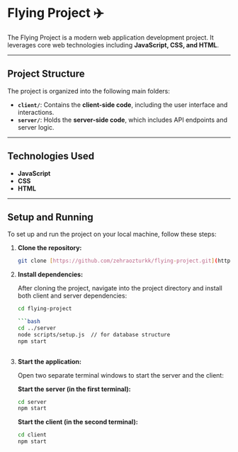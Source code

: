 # Flying Project ✈️

The Flying Project is a modern web application development project. It leverages core web technologies including **JavaScript, CSS, and HTML**.

---

## Project Structure

The project is organized into the following main folders:

* **`client/`**: Contains the **client-side code**, including the user interface and interactions.
* **`server/`**: Holds the **server-side code**, which includes API endpoints and server logic.

---

## Technologies Used

* **JavaScript**
* **CSS**
* **HTML**

---

## Setup and Running

To set up and run the project on your local machine, follow these steps:

1.  **Clone the repository:**

    ```bash
    git clone [https://github.com/zehraozturkk/flying-project.git](https://github.com/zehraozturkk/flying-project.git)
    ```

2.  **Install dependencies:**

    After cloning the project, navigate into the project directory and install both client and server dependencies:

    ```bash
    cd flying-project

    ```bash
    cd ../server
    node scripts/setup.js  // for database structure
    npm start
   

3.  **Start the application:**

    Open two separate terminal windows to start the server and the client:

    **Start the server (in the first terminal):**

    ```bash
    cd server
    npm start
    ```

    **Start the client (in the second terminal):**

    ```bash
    cd client
    npm start
    ```
